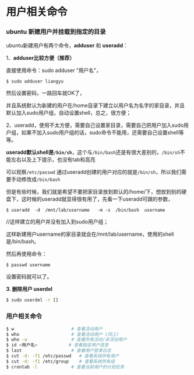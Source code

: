 # 用户相关命令

### **ubuntu 新建用户并挂载到指定的目录**

ubuntu新建用户有两个命令，**adduser** 和 **useradd**：

1、**adduser比较方便（推荐）**

直接使用命令：sudo adduser “用户名”，

```text
$ sudo adduser liangyu
```

然后设置密码，一路回车就OK了，

并且系统默认为新建的用户在/home目录下建立以用户名为名字的家目录，并且默认加入sudo用户组，自动设置shell，总之，很方便；

2、useradd，使用不太方便，需要自己设置家目录，需要自己把用户加入sudo用户组，如果不加入sudo用户组的话，sudo命令不能用，还需要自己设置shell等等。

**useradd默认shell是`/bin/sh`**，这个与`/bin/bash`还是有很大差别的，`/bin/sh`不能左右以及上下提示，也没有tab和高亮

可以观察`/etc/passwd` 通过useradd创建的用户对应的就是`/bin/sh`，所以我们需要手动修改成`/bin/bash`

但是有些时候，我们就是希望不要把家目录放到默认的/home/下，想放到别的硬盘下，这时候的useradd就显得很有用了，先看一下useradd可跟的参数，

```text
$ useradd  -d  /mnt/lab/username   -m -s  /bin/bash  username
```

 //这样建立的用户并没有加入到sudo用户组；

这样新建用户username的家目录就会在/mnt/lab/username，使用的shell是/bin/bash。

然后再使用命令：

```text
$ passwd username
```

设置密码就可以了。

**3. 删除用户 userdel** 

```bash
$ sudo userdel -r []
```

### **用户相关命令**

```bash
$ w                      # 查看活动用户
$ who                    # 查看活动用户 (同上)
$ who -a                 # 查看所有活动/非活动用户
$ id <用户名>            # 查看指定用户信息
$ last                   # 查看用户登录日志
$ cut -d: -f1 /etc/passwd   # 查看系统所有用户
$ cut -d: -f1 /etc/group    # 查看系统所有组
$ crontab -l             # 查看当前用户的计划任务
```

